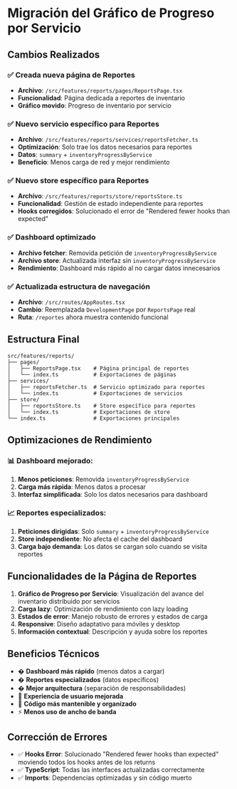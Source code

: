 # Migración del Gráfico de Progreso por Servicio

## Cambios Realizados

### ✅ Creada nueva página de Reportes
- **Archivo**: `/src/features/reports/pages/ReportsPage.tsx`
- **Funcionalidad**: Página dedicada a reportes de inventario
- **Gráfico movido**: Progreso de inventario por servicio

### ✅ Nuevo servicio específico para Reportes
- **Archivo**: `/src/features/reports/services/reportsFetcher.ts`
- **Optimización**: Solo trae los datos necesarios para reportes
- **Datos**: `summary` + `inventoryProgressByService`
- **Beneficio**: Menos carga de red y mejor rendimiento

### ✅ Nuevo store específico para Reportes
- **Archivo**: `/src/features/reports/store/reportsStore.ts`
- **Funcionalidad**: Gestión de estado independiente para reportes
- **Hooks corregidos**: Solucionado el error de "Rendered fewer hooks than expected"

### ✅ Dashboard optimizado
- **Archivo fetcher**: Removida petición de `inventoryProgressByService`
- **Archivo store**: Actualizada interfaz sin `inventoryProgressByService`
- **Rendimiento**: Dashboard más rápido al no cargar datos innecesarios

### ✅ Actualizada estructura de navegación
- **Archivo**: `/src/routes/AppRoutes.tsx`
- **Cambio**: Reemplazada `DevelopmentPage` por `ReportsPage` real
- **Ruta**: `/reportes` ahora muestra contenido funcional

## Estructura Final

```
src/features/reports/
├── pages/
│   ├── ReportsPage.tsx    # Página principal de reportes
│   └── index.ts           # Exportaciones de páginas
├── services/
│   ├── reportsFetcher.ts  # Servicio optimizado para reportes
│   └── index.ts           # Exportaciones de servicios
├── store/
│   ├── reportsStore.ts    # Store específico para reportes
│   └── index.ts           # Exportaciones de store
└── index.ts               # Exportaciones principales
```

## Optimizaciones de Rendimiento

### 📊 **Dashboard mejorado:**
1. **Menos peticiones**: Removida `inventoryProgressByService`
2. **Carga más rápida**: Menos datos a procesar
3. **Interfaz simplificada**: Solo los datos necesarios para dashboard

### 📈 **Reportes especializados:**
1. **Peticiones dirigidas**: Solo `summary` + `inventoryProgressByService`
2. **Store independiente**: No afecta el cache del dashboard
3. **Carga bajo demanda**: Los datos se cargan solo cuando se visita reportes

## Funcionalidades de la Página de Reportes

1. **Gráfico de Progreso por Servicio**: Visualización del avance del inventario distribuido por servicios
2. **Carga lazy**: Optimización de rendimiento con lazy loading
3. **Estados de error**: Manejo robusto de errores y estados de carga
4. **Responsive**: Diseño adaptativo para móviles y desktop
5. **Información contextual**: Descripción y ayuda sobre los reportes

## Beneficios Técnicos

- � **Dashboard más rápido** (menos datos a cargar)
- � **Reportes especializados** (datos específicos)
- � **Mejor arquitectura** (separación de responsabilidades)
- 📱 **Experiencia de usuario mejorada**
- 🧹 **Código más mantenible y organizado**
- ⚡ **Menos uso de ancho de banda**

## Corrección de Errores

- ✅ **Hooks Error**: Solucionado "Rendered fewer hooks than expected" moviendo todos los hooks antes de los returns
- ✅ **TypeScript**: Todas las interfaces actualizadas correctamente
- ✅ **Imports**: Dependencias optimizadas y sin código muerto
